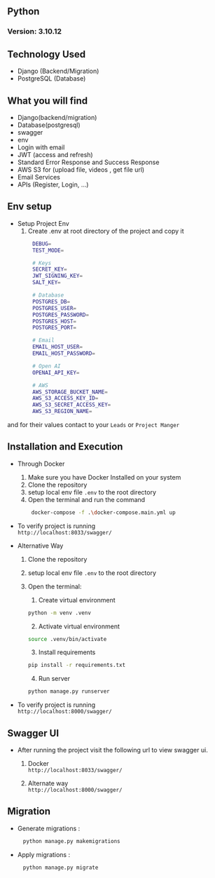 ## Python
### Version: 3.10.12


## Technology Used 
- Django (Backend/Migration)
- PostgreSQL (Database)


## What you will find
- Django(backend/migration)
- Database(postgresql)
- swagger
- env
- Login with email
- JWT (access and refresh)
- Standard Error Response and Success Response
- AWS S3 for (upload file, videos , get file url)
- Email Services
- APIs (Register, Login, ...)


## Env setup
- Setup Project Env 
    1. Create .env at root directory of the project and copy it
```bash
        DEBUG=
        TEST_MODE=

        # Keys
        SECRET_KEY=
        JWT_SIGNING_KEY=
        SALT_KEY=

        # Database
        POSTGRES_DB=
        POSTGRES_USER=
        POSTGRES_PASSWORD=
        POSTGRES_HOST=
        POSTGRES_PORT=

        # Email
        EMAIL_HOST_USER=
        EMAIL_HOST_PASSWORD= 

        # Open AI
        OPENAI_API_KEY=

        # AWS
        AWS_STORAGE_BUCKET_NAME=
        AWS_S3_ACCESS_KEY_ID= 
        AWS_S3_SECRET_ACCESS_KEY= 
        AWS_S3_REGION_NAME= 
```
and for their values contact to your `Leads` or `Project Manger` 


## Installation and Execution
- Through Docker
    1. Make sure you have Docker Installed on your system
    2. Clone the repository 
    3. setup local env file `.env` to the root directory
    4. Open the terminal and run the command 
        ```bash 
         docker-compose -f .\docker-compose.main.yml up
        ```
        
- To verify project is running \
    `http://localhost:8033/swagger/`

- Alternative Way
    1. Clone the repository 
    2. setup local env file `.env` to the root directory
    3. Open the terminal:

        1. Create virtual environment 
        ```bash 
        python -m venv .venv 
        ```
        2. Activate virtual environment 
        ```bash 
        source .venv/bin/activate
        ```
        3. Install requirements 
        ```bash 
        pip install -r requirements.txt
        ```
        4. Run server 
        ```bash 
        python manage.py runserver
        ```
        
- To verify project is running \
    `http://localhost:8000/swagger/`
    

## Swagger UI

- After running the project visit the following url to view swagger ui.
    1. Docker \
    `http://localhost:8033/swagger/`

    2. Alternate way \
    `http://localhost:8000/swagger/`


 ## Migration 

- Generate migrations :
```bash 
     python manage.py makemigrations
```
    
- Apply migrations :
```bash 
     python manage.py migrate
```
